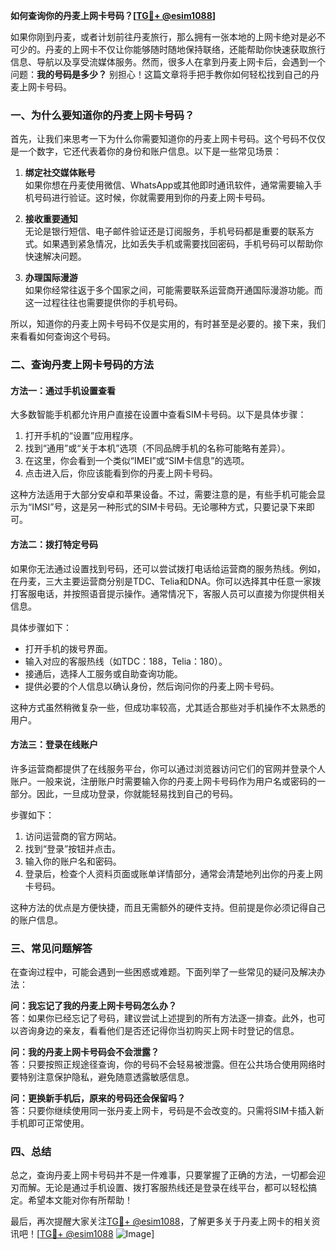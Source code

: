 **如何查询你的丹麦上网卡号码？[[TG💪+ @esim1088](https://t.me/s/esim1088)]**

如果你刚到丹麦，或者计划前往丹麦旅行，那么拥有一张本地的上网卡绝对是必不可少的。丹麦的上网卡不仅让你能够随时随地保持联络，还能帮助你快速获取旅行信息、导航以及享受流媒体服务。然而，很多人在拿到丹麦上网卡后，会遇到一个问题：**我的号码是多少？** 别担心！这篇文章将手把手教你如何轻松找到自己的丹麦上网卡号码。

### 一、为什么要知道你的丹麦上网卡号码？

首先，让我们来思考一下为什么你需要知道你的丹麦上网卡号码。这个号码不仅仅是一个数字，它还代表着你的身份和账户信息。以下是一些常见场景：

1. **绑定社交媒体账号**  
   如果你想在丹麦使用微信、WhatsApp或其他即时通讯软件，通常需要输入手机号码进行验证。这时候，你就需要用到你的丹麦上网卡号码。

2. **接收重要通知**  
   无论是银行短信、电子邮件验证还是订阅服务，手机号码都是重要的联系方式。如果遇到紧急情况，比如丢失手机或需要找回密码，手机号码可以帮助你快速解决问题。

3. **办理国际漫游**  
   如果你经常往返于多个国家之间，可能需要联系运营商开通国际漫游功能。而这一过程往往也需要提供你的手机号码。

所以，知道你的丹麦上网卡号码不仅是实用的，有时甚至是必要的。接下来，我们来看看如何查询这个号码。

### 二、查询丹麦上网卡号码的方法

#### 方法一：通过手机设置查看

大多数智能手机都允许用户直接在设置中查看SIM卡号码。以下是具体步骤：

1. 打开手机的“设置”应用程序。
2. 找到“通用”或“关于本机”选项（不同品牌手机的名称可能略有差异）。
3. 在这里，你会看到一个类似“IMEI”或“SIM卡信息”的选项。
4. 点击进入后，你应该能看到你的丹麦上网卡号码。

这种方法适用于大部分安卓和苹果设备。不过，需要注意的是，有些手机可能会显示为“IMSI”号，这是另一种形式的SIM卡号码。无论哪种方式，只要记录下来即可。

#### 方法二：拨打特定号码

如果你无法通过设置找到号码，还可以尝试拨打电话给运营商的服务热线。例如，在丹麦，三大主要运营商分别是TDC、Telia和DNA。你可以选择其中任意一家拨打客服电话，并按照语音提示操作。通常情况下，客服人员可以直接为你提供相关信息。

具体步骤如下：
- 打开手机的拨号界面。
- 输入对应的客服热线（如TDC：188，Telia：180）。
- 接通后，选择人工服务或自助查询功能。
- 提供必要的个人信息以确认身份，然后询问你的丹麦上网卡号码。

这种方式虽然稍微复杂一些，但成功率较高，尤其适合那些对手机操作不太熟悉的用户。

#### 方法三：登录在线账户

许多运营商都提供了在线服务平台，你可以通过浏览器访问它们的官网并登录个人账户。一般来说，注册账户时需要输入你的丹麦上网卡号码作为用户名或密码的一部分。因此，一旦成功登录，你就能轻易找到自己的号码。

步骤如下：
1. 访问运营商的官方网站。
2. 找到“登录”按钮并点击。
3. 输入你的账户名和密码。
4. 登录后，检查个人资料页面或账单详情部分，通常会清楚地列出你的丹麦上网卡号码。

这种方法的优点是方便快捷，而且无需额外的硬件支持。但前提是你必须记得自己的账户信息。

### 三、常见问题解答

在查询过程中，可能会遇到一些困惑或难题。下面列举了一些常见的疑问及解决办法：

**问：我忘记了我的丹麦上网卡号码怎么办？**  
答：如果你已经忘记了号码，建议尝试上述提到的所有方法逐一排查。此外，也可以咨询身边的亲友，看看他们是否还记得你当初购买上网卡时登记的信息。

**问：我的丹麦上网卡号码会不会泄露？**  
答：只要按照正规途径查询，你的号码不会轻易被泄露。但在公共场合使用网络时要特别注意保护隐私，避免随意透露敏感信息。

**问：更换新手机后，原来的号码还会保留吗？**  
答：只要你继续使用同一张丹麦上网卡，号码是不会改变的。只需将SIM卡插入新手机即可正常使用。

### 四、总结

总之，查询丹麦上网卡号码并不是一件难事，只要掌握了正确的方法，一切都会迎刃而解。无论是通过手机设置、拨打客服热线还是登录在线平台，都可以轻松搞定。希望本文能对你有所帮助！

最后，再次提醒大家关注[TG💪+ @esim1088](https://t.me/s/esim1088)，了解更多关于丹麦上网卡的相关资讯吧！[[TG💪+ @esim1088](https://t.me/s/esim1088) ![Image](https://i.postimg.cc/4NQfJmqS/Snipaste-2025-05-13-00-14-12.png)]